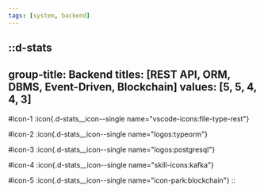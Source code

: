 ```yaml
---
tags: [system, backend]
---
```

::d-stats
---
group-title: Backend
titles: [REST API, ORM, DBMS, Event-Driven, Blockchain]
values: [5, 5, 4, 4, 3]
---
#icon-1
  :icon{.d-stats__icon--single name="vscode-icons:file-type-rest"}

#icon-2
  :icon{.d-stats__icon--single name="logos:typeorm"}

#icon-3
  :icon{.d-stats__icon--single name="logos:postgresql"}

#icon-4
  :icon{.d-stats__icon--single name="skill-icons:kafka"}

#icon-5
  :icon{.d-stats__icon--single name="icon-park:blockchain"}
::